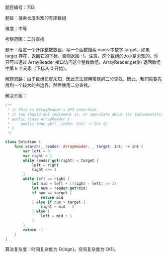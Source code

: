 题目编号：702

题目：搜索长度未知的有序数组

难度：中等

考察范围：二分查找

题干：给定一个升序整数数组，写一个函数搜索 nums 中数字 target。如果 target 存在，返回它的下标，否则返回 -1。注意，这个数组的大小是未知的。你只可以通过 ArrayReader 接口访问这个整数数组，ArrayReader.get(k) 返回数组中第 k 个元素（下标从 0 开始）。

解题思路：由于数组长度未知，因此无法使用常规的二分查找。因此，我们需要先找到一个较大的右边界，然后使用二分查找。

解决方案：

```swift
/**
 * // This is ArrayReader's API interface.
 * // You should not implement it, or speculate about its implementation
 * public class ArrayReader {
 *     public func get(_ index: Int) -> Int {}
 * }
 */

class Solution {
    func search(_ reader: ArrayReader, _ target: Int) -> Int {
        var left = 0
        var right = 1
        while reader.get(right) < target {
            left = right
            right <<= 1
        }
        while left <= right {
            let mid = left + ((right - left) >> 1)
            let num = reader.get(mid)
            if num == target {
                return mid
            } else if num > target {
                right = mid - 1
            } else {
                left = mid + 1
            }
        }
        return -1
    }
}
```

算法复杂度：时间复杂度为 O(logn)，空间复杂度为 O(1)。